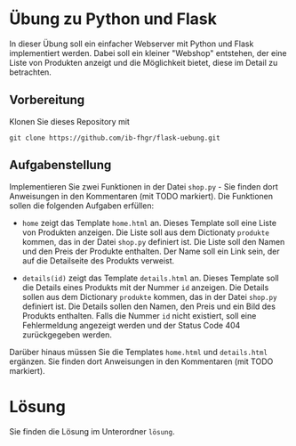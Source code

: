 # Übung zu Python und Flask

In dieser Übung soll ein einfacher Webserver mit Python und Flask implementiert werden. Dabei soll ein kleiner "Webshop" entstehen, der eine Liste von Produkten anzeigt und die Möglichkeit bietet, diese im Detail zu betrachten.

## Vorbereitung

Klonen Sie dieses Repository mit 

    git clone https://github.com/ib-fhgr/flask-uebung.git

## Aufgabenstellung

Implementieren Sie zwei Funktionen in der Datei `shop.py` - Sie finden dort Anweisungen in den Kommentaren (mit TODO markiert). Die Funktionen sollen die folgenden Aufgaben erfüllen:

- `home` zeigt das Template `home.html` an. Dieses Template soll eine Liste von Produkten anzeigen. Die Liste soll aus dem Dictionaty `produkte` kommen, das in der Datei `shop.py` definiert ist. Die Liste soll den Namen und den Preis der Produkte enthalten. Der Name soll ein Link sein, der auf die Detailseite des Produkts verweist.

- `details(id)` zeigt das Template `details.html` an. Dieses Template soll die Details eines Produkts mit der Nummer `id` anzeigen. Die Details sollen aus dem Dictionary `produkte` kommen, das in der Datei `shop.py` definiert ist. Die Details sollen den Namen, den Preis und ein Bild des Produkts enthalten. Falls die Nummer `id` nicht existiert, soll eine Fehlermeldung angezeigt werden und der Status Code 404 zurückgegeben werden.

Darüber hinaus müssen Sie die Templates `home.html` und `details.html` ergänzen. Sie finden dort Anweisungen in den Kommentaren (mit TODO markiert).

# Lösung

Sie finden die Lösung im Unterordner `lösung`.
